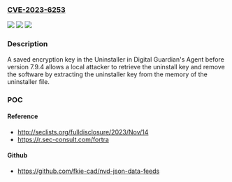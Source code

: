 ### [CVE-2023-6253](https://cve.mitre.org/cgi-bin/cvename.cgi?name=CVE-2023-6253)
![](https://img.shields.io/static/v1?label=Product&message=Digital%20Guardian%20Agent%20&color=blue)
![](https://img.shields.io/static/v1?label=Version&message=0%3C%207.9.4%20&color=brighgreen)
![](https://img.shields.io/static/v1?label=Vulnerability&message=CWE-922%20Insecure%20Storage%20of%20Sensitive%20Information&color=brighgreen)

### Description

A saved encryption key in the Uninstaller in Digital Guardian's Agent before version 7.9.4 allows a local attacker to retrieve the uninstall key and remove the software by extracting the uninstaller key from the memory of the uninstaller file.

### POC

#### Reference
- http://seclists.org/fulldisclosure/2023/Nov/14
- https://r.sec-consult.com/fortra

#### Github
- https://github.com/fkie-cad/nvd-json-data-feeds

